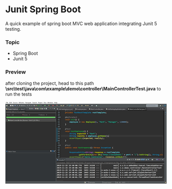 # Junit Spring Boot
A quick example of spring boot MVC web application integrating Junit 5 testing.
<h3>Topic</h3>
<ul>
  <li>Spring Boot</li>
  <li>Junit 5</l1>
</ul>  

<h3>Preview</h3>
<p>after cloning the project, head to this path <strong>\src\test\java\com\example\demo\controller\MainControllerTest.java</strong>   to run the tests</p>

<img src="junit.png">
